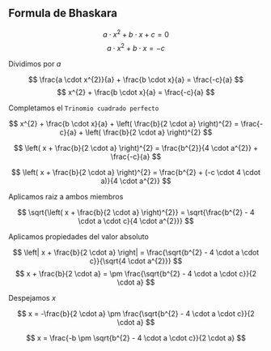 ## Formula de Bhaskara

$$
    a \cdot x^{2} + b \cdot x + c = 0
$$
$$
    a \cdot x^{2} + b \cdot x = - c
$$

Dividimos por $a$

$$
    \frac{a \cdot x^{2}}{a} + \frac{b \cdot x}{a} = \frac{-c}{a}
$$
$$
   x^{2} + \frac{b \cdot x}{a} = \frac{-c}{a}
$$

Completamos el `Trinomio cuadrado perfecto`

$$
   x^{2} + \frac{b \cdot x}{a} + \left( \frac{b}{2 \cdot a} \right)^{2} = \frac{-c}{a} + \left( \frac{b}{2 \cdot a} \right)^{2}
$$

$$
    \left( x + \frac{b}{2 \cdot a} \right)^{2} = \frac{b^{2}}{4 \cdot a^{2}} + \frac{-c}{a}
$$

$$
    \left( x + \frac{b}{2 \cdot a} \right)^{2} = \frac{b^{2} + (-c \cdot 4 \cdot a)}{4 \cdot a^{2}}
$$

Aplicamos raiz a ambos miembros

$$
    \sqrt{\left( x + \frac{b}{2 \cdot a} \right)^{2}} = \sqrt{\frac{b^{2} - 4 \cdot a \cdot c}{4 \cdot a^{2}}}
$$

Aplicamos propiedades del valor absoluto

$$
    \left| x + \frac{b}{2 \cdot a} \right|  = \frac{\sqrt{b^{2} - 4 \cdot a \cdot c}}{\sqrt{4 \cdot a^{2}}}
$$
$$  
    x + \frac{b}{2 \cdot a}  = \pm \frac{\sqrt{b^{2} - 4 \cdot a \cdot c}}{2 \cdot a}
$$

Despejamos $x$

$$
    x = -\frac{b}{2 \cdot a} \pm \frac{\sqrt{b^{2} - 4 \cdot a \cdot c}}{2 \cdot a}
$$

$$
    x = \frac{-b \pm \sqrt{b^{2} - 4 \cdot a \cdot c}}{2 \cdot a}
$$